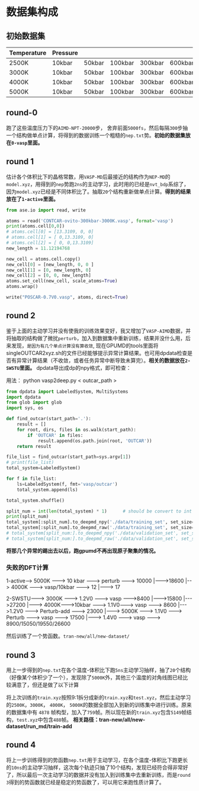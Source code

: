 
# 数据集构成
## 初始数据集
| Temperature | Pressure |        |         |         |         |          |          |
|-------------|----------|--------|---------|---------|---------|----------|----------|
| 2500K       | 10kbar   | 50kbar | 100kbar | 300kbar | 600kbar |          |          |
| 3000K       | 10kbar   | 50kbar | 100kbar | 300kbar | 600kbar | 900kbar  |          |
| 4000K       | 10kbar   | 50kbar | 100kbar | 300kbar | 600kbar | 1000kbar | 1300kbar |
| 5000K       | 10kbar   | 50kbar | 100kbar | 300kbar | 600kbar | 1000kbar | 1400kbar |

## round-0
跑了这些温度压力下的`AIMD-NPT-20000`步， 舍弃前面`5000fs`，然后每隔`300`步抽一个结构做单点计算，将得到的数据训练一个粗糙的`nep.txt`势。**初始的数据集放在`0-vasp`里面。**

## round 1
估计各个体积比下的晶格常数，用`VASP-MD`后最接近的结构作为`NEP-MD`的`model.xyz`，用得到的`nep`势跑`2ns`的主动学习，此时用的已经是`nvt_bdp`系综了，因为`model.xyz`已经是不同体积比了。抽取`20`个结构重新做单点计算。**得到的结果放在了`1-active`里面。**
```python
from ase.io import read, write

atoms = read('CONTCAR-ovito-300kbar-3000K.vasp', format='vasp')
print(atoms.cell[0,0])
# atoms.cell[0] = [13.3109, 0, 0]
# atoms.cell[1] = [ 0,13.3109, 0]
# atoms.cell[2] = [ 0, 0,13.3109]
new_length = 11.12194768

new_cell = atoms.cell.copy()
new_cell[0] = [new_length, 0, 0 ]
new_cell[1] = [0, new_length, 0]
new_cell[2] = [0, 0, new_length]
atoms.set_cell(new_cell, scale_atoms=True)
atoms.wrap()

write("POSCAR-0.7V0.vasp", atoms, direct=True)
```

## round 2
鉴于上面的主动学习并没有使我的训练效果变好，我又增加了`VASP-AIMD`数据，并将抽取的结构做了微扰`perturb`，加入到数据集中重新训练，结果并没什么用，后来发现，`是因为有几个单点计算没有算收敛`, 现在GPUMD的tools里面将singleOUTCAR2xyz.sh的文件已经能够提示异常计算结果。也可用dpdata检查是否有异常计算结果（不收敛，或者任务异常中断导致未算完）。**相关的数据放在`2-SWSTU`里面。**
dpdata导出成dp的npy格式，即可检查：

用法： python vasp2deep.py < outcar_path >

```python
from dpdata import LabeledSystem, MultiSystems
import dpdata
from glob import glob
import sys, os

def find_outcar(start_path='.'):
    result = []
    for root, dirs, files in os.walk(start_path):
        if 'OUTCAR' in files:
            result.append(os.path.join(root, 'OUTCAR'))
    return result

file_list = find_outcar(start_path=sys.argv[1])
# print(file_list)
total_system=LabeledSystem()

for f in file_list:
    ls=LabeledSystem(f, fmt='vasp/outcar')
    total_system.append(ls)

total_system.shuffle()

split_num = int(len(total_system) * 1)      # should be convert to int
print(split_num)
total_system[:split_num].to_deepmd_npy('./data/training_set', set_size=2000)
total_system[:split_num].to_deepmd_raw('./data/training_set', set_size=2000)
# total_system[split_num:].to_deepmd_npy('./data/validation_set', set_size=500)
# total_system[split_num:].to_deepmd_raw('./data/validation_set', set_size=500)
```

**将那几个异常的踢出去以后，跑gpumd不再出现原子聚集的情况。**

### 失败的DFT计算
1-active--> 5000K ---> 10 kbar ---> perturb ---> 10000
                                           |--->18600
        |--> 4000K ---> vasp/10kbar ---> 12
                                    |---> 17

2-SWSTU---> 3000K ---> 1.2V0 ---> vasp --->8400
                                       |--->15800
                                       |--->27200
        |---> 4000K--->10kbar ---> 1.1V0---> vasp ---> 8600
                             |--->1.2V0 ---> Perturb-add ---> 23000
        |---> 5000K ---> 1.1V0 ---> Perturb ---> vasp ---> 17500
                    |---> 1.4V0 ---> vasp ---> 8900/15050/19550/26600

然后训练了一个势函数。`tran-new/all/new-dataset/`

## round 3
用上一步得到的`nep.txt`在各个温度-体积比下跑`5ns`主动学习抽样，抽了`20`个结构（好像某个体积少了一个），发现除了`5000K`外，其他三个温度的对角线图已经比较满意了，但还是做了以下计算

将上次训练的`train.xyz`按照9:1拆分成新的`train.xyz`和`test.xyz`，然后主动学习的`2500K`，`3000K`， `4000K`， `5000K`的数据全部加入到新的训练集中进行训练。原来的数据集中有 `4878` 帧构型，加入了`759`帧。所以现在新的`train.xyz`包含`5149`帧结构，`test.xyz`中包含`488`帧。
**相关路径：tran-new/all/new-dataset/run_md/train-add**

## round 4
将上一步训练得到的势函数`nep.txt`用于主动学习，在各个温度-体积比下跑更长的`10ns`的主动学习抽样，这次每个轨迹只抽了10个结构，发现已经符合得非常好了，所以最后一次主动学习的数据并没有加入到训练集中去重新训练，而是`round 3`得到的势函数就已经是稳定的势函数了，可以用它来跑性质计算了。
